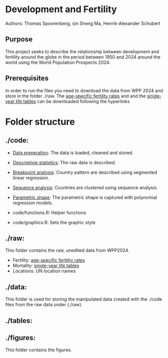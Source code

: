 # Development and Fertility

Authors: Thomas Spoorenberg, sin Sheng Ma, Henrik-Alexander Schubert

## Purpose
This project seeks to describe the relationship between development and fertility around the globe in the period between 1950 and 2024 around the world using the World Population Prospects 2024.

## Prerequisites
In order to run the files you need to download the data from WPP 2024 and store in the folder ./raw. The [age-specific fertility rates](https://population.un.org/wpp/assets/Excel%20Files/1_Indicator%20(Standard)/EXCEL_FILES/3_Fertility/WPP2024_FERT_F01_FERTILITY_RATES_BY_SINGLE_AGE_OF_MOTHER.xlsx) and 
and the [single-year life tables](https://population.un.org/wpp/assets/Excel%20Files/1_Indicator%20(Standard)/EXCEL_FILES/4_Mortality/WPP2024_MORT_F06_1_SINGLE_AGE_LIFE_TABLE_ESTIMATES_BOTH_SEXES.xlsx) can be downloaded following the hyperlinks

# Folder structure

## ./code: 

- [Data preperation](code/01_data_preperation.R): The data is loaded, cleaned and stored.
- [Descriptivie statistics](code/02_descriptives.R): The raw data is described.
- [Breakpoint analysis](code/03_clustering.R): Country pattern are described using segmented linear regression.
- [Sequence analysis](code/04_sequence_analysis.R): Countries are clustered using sequence analysis.
- [Parametric shape](code/05_parametric_shape.R): The parametric shape is captured with polynomial regression models.



- code/functions.R: Helper functions
- code/graphics.R: Sets the graphic style


## ./raw: 

This folder contains the raw, unedited data from WPP2024.

- Fertility: [age-specific fertility rates](https://population.un.org/wpp/assets/Excel%20Files/1_Indicator%20(Standard)/EXCEL_FILES/3_Fertility/WPP2024_FERT_F01_FERTILITY_RATES_BY_SINGLE_AGE_OF_MOTHER.xlsx)
- Mortality: [single-year life tables](https://population.un.org/wpp/assets/Excel%20Files/1_Indicator%20(Standard)/EXCEL_FILES/4_Mortality/WPP2024_MORT_F06_1_SINGLE_AGE_LIFE_TABLE_ESTIMATES_BOTH_SEXES.xlsx)
- Locations: UN location names

## ./data:

This folder is used for storing the manipulated data created with the ./code files from the raw data under (./raw).

## ./tables:

## ./figures:
This folder contains the figures.
